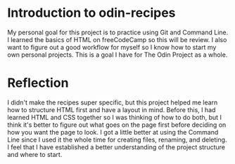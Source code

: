 # Introduction to odin-recipes

My personal goal for this project is to practice using Git and Command Line. I learned the basics of HTML on freeCodeCamp so this will be review. I also want to figure out a good workflow for myself so I know how to start my own personal projects. This is a goal I have for The Odin Project as a whole.

# Reflection

I didn't make the recipes super specific, but this project helped me learn how to structure HTML first and have a layout in mind. Before this, I had learned HTML and CSS together so I was thinking of how to do both, but I think it's better to figure out what goes on the page first before deciding on how you want the page to look. I got a little better at using the Command Line since I used it the whole time for creating files, renaming, and deleting. I feel that I have established a better understanding of the project structure and where to start.